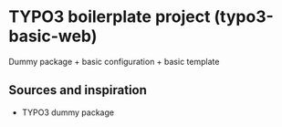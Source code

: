 
# TYPO3 boilerplate project (typo3-basic-web)

Dummy package + basic configuration + basic template


## Sources and inspiration

* TYPO3 dummy package
